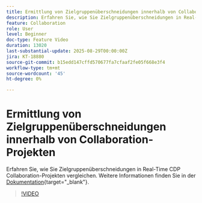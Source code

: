```yaml
---
title: Ermittlung von Zielgruppenüberschneidungen innerhalb von Collaboration-Projekten
description: Erfahren Sie, wie Sie Zielgruppenüberschneidungen in Real-Time CDP Collaboration-Projekten vergleichen.
feature: Collaboration
role: User
level: Beginner
doc-type: Feature Video
duration: 13020
last-substantial-update: 2025-08-29T00:00:00Z
jira: KT-18880
source-git-commit: b15edd147cffd570677fa7cfaaf2fe05f668e3f4
workflow-type: tm+mt
source-wordcount: '45'
ht-degree: 0%

---
```



# Ermittlung von Zielgruppenüberschneidungen innerhalb von Collaboration-Projekten

Erfahren Sie, wie Sie Zielgruppenüberschneidungen in Real-Time CDP Collaboration-Projekten vergleichen. Weitere Informationen finden Sie in der [Dokumentation](https://experienceleague.adobe.com/de/docs/real-time-cdp-collaboration/using/collaborate/discover){target="_blank"}.

>[!VIDEO](https://video.tv.adobe.com/v/3471675/?learn=on&enablevpops)
